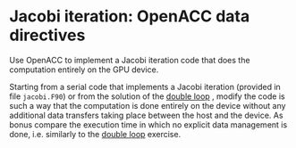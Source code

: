 # Jacobi iteration: OpenACC data directives

Use OpenACC to implement a Jacobi iteration code that does the computation
entirely on the GPU device.

Starting from a serial code that implements a Jacobi iteration (provided in
file `jacobi.F90`) or from the solution of the [double loop](../doubleloop/solution/ftn/doubleloop.F90) , modify the code is such a way that the computation is
done entirely on the device without any additional data transfers taking place
between the host and the device.
As bonus compare the execution time in which no explicit data management is done, i.e. similarly to the [double loop](../doubleloop/solution/ftn/doubleloop.F90) exercise.
